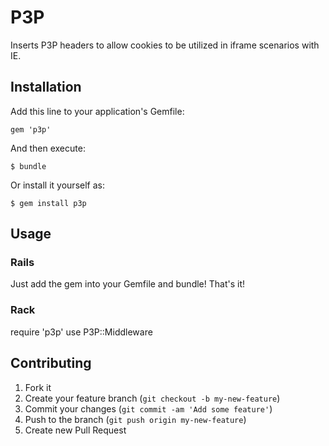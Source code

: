 # P3P

Inserts P3P headers to allow cookies to be utilized in iframe scenarios with IE.

## Installation

Add this line to your application's Gemfile:

    gem 'p3p'

And then execute:

    $ bundle

Or install it yourself as:

    $ gem install p3p

## Usage

### Rails

Just add the gem into your Gemfile and bundle! That's it!

### Rack

  require 'p3p'
  use P3P::Middleware

## Contributing

1. Fork it
2. Create your feature branch (`git checkout -b my-new-feature`)
3. Commit your changes (`git commit -am 'Add some feature'`)
4. Push to the branch (`git push origin my-new-feature`)
5. Create new Pull Request
